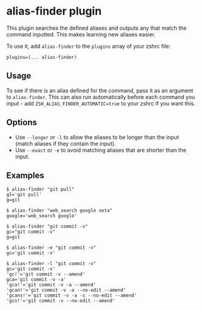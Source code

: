 # alias-finder plugin

This plugin searches the defined aliases and outputs any that match the command inputted. This makes learning new aliases easier.

To use it, add `alias-finder` to the `plugins` array of your zshrc file:
```
plugins=(... alias-finder)
```

## Usage
To see if there is an alias defined for the command, pass it as an argument to `alias-finder`. This can also run automatically before each command you input - add `ZSH_ALIAS_FINDER_AUTOMATIC=true` to your zshrc if you want this.

## Options

- Use `--longer` or `-l` to allow the aliases to be longer than the input (match aliases if they contain the input).
- Use `--exact` or `-e` to avoid matching aliases that are shorter than the input.

## Examples
```
$ alias-finder "git pull"
gl='git pull'
g=git
```
```
$ alias-finder "web_search google xeta"
google='web_search google'
```
```
$ alias-finder "git commit -v"
gc="git commit -v"
g=git
```
```
$ alias-finder -e "git commit -v"
gc='git commit -v'
```
```
$ alias-finder -l "git commit -v"
gc='git commit -v'
'gc!'='git commit -v --amend'
gca='git commit -v -a'
'gca!'='git commit -v -a --amend'
'gcan!'='git commit -v -a --no-edit --amend'
'gcans!'='git commit -v -a -s --no-edit --amend'
'gcn!'='git commit -v --no-edit --amend'
```
